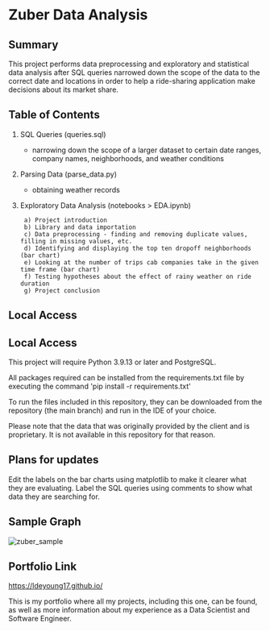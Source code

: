 # Zuber Data Analysis

<h2>Summary</h2>

This project performs data preprocessing and exploratory and statistical data analysis after SQL queries narrowed down the scope of the data to the correct date and locations in order to help a ride-sharing application make decisions about its market share.

<h2>Table of Contents</h2>

1. SQL Queries (queries.sql)
    - narrowing down the scope of a larger dataset to certain date ranges, company names, neighborhoods, and weather conditions
2. Parsing Data (parse_data.py)
    - obtaining weather records
3. Exploratory Data Analysis (notebooks > EDA.ipynb)
      
        a) Project introduction
        b) Library and data importation
        c) Data preprocessing - finding and removing duplicate values, filling in missing values, etc.
        d) Identifying and displaying the top ten dropoff neighborhoods (bar chart)
        e) Looking at the number of trips cab companies take in the given time frame (bar chart)
        f) Testing hypotheses about the effect of rainy weather on ride duration
        g) Project conclusion


<h2>Local Access</h2>

<h2>Local Access</h2>

This project will require Python 3.9.13 or later and PostgreSQL.

All packages required can be installed from the requirements.txt file by executing the command 'pip install -r requirements.txt'

To run the files included in this repository, they can be downloaded from the repository (the main branch) and run in the IDE of your choice.

Please note that the data that was originally provided by the client and is proprietary. It is not available in this repository for that reason.

<h2>Plans for updates</h2>

Edit the labels on the bar charts using matplotlib to make it clearer what they are evaluating. 
Label the SQL queries using comments to show what data they are searching for. 

<h2>Sample Graph</h2>

![zuber_sample](https://github.com/LDeYoung17/zuber-practicum/assets/70500225/07e22a1b-dd38-4e88-885e-84b7f9fc9d46)


<h2>Portfolio Link</h2>

https://ldeyoung17.github.io/

This is my portfolio where all my projects, including this one, can be found, as well as more information about my experience as a Data Scientist and Software Engineer.
